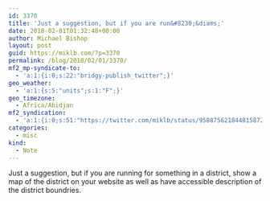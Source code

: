 ```yaml
---
id: 3370
title: 'Just a suggestion, but if you are run&#8230;&diams;'
date: 2018-02-01T01:32:48+00:00
author: Michael Bishop
layout: post
guid: https://miklb.com/?p=3370
permalink: /blog/2018/02/01/3370/
mf2_mp-syndicate-to:
  - 'a:1:{i:0;s:22:"bridgy-publish_twitter";}'
geo_weather:
  - 'a:1:{s:5:"units";s:1:"F";}'
geo_timezone:
  - Africa/Abidjan
mf2_syndication:
  - 'a:1:{i:0;s:51:"https://twitter.com/miklb/status/958875621844815872";}'
categories:
  - misc
kind:
  - Note
---
```

Just a suggestion, but if you are running for something in a district, show a map of the district on your website as well as have accessible description of the district boundries.